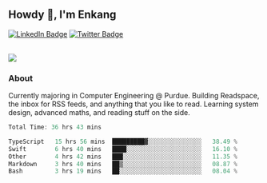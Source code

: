 ## Howdy 👋, I'm Enkang

<div id="badges">
  <a href="https://www.linkedin.com/in/enkyuan/"><img src="https://img.shields.io/badge/LinkedIn-blue?style=for-the-badge&logo=linkedin&logoColor=white" alt="LinkedIn Badge"/></a>
  <a href="https://twitter.com/enkyuan"><img src="https://img.shields.io/badge/X-000000?style=for-the-badge&logo=x&logoColor=white" alt="Twitter Badge"/></a>
</div>

<br/>

![](https://komarev.com/ghpvc/?username=enkyuan&color=blueviolet)

### About 

Currently majoring in Computer Engineering @ Purdue. Building Readspace, the inbox for RSS feeds, and anything that you like to read. Learning system design, advanced maths, and reading stuff on the side.

<!--START_SECTION:waka-->

```rust
Total Time: 36 hrs 43 mins

TypeScript   15 hrs 56 mins  █████████▓░░░░░░░░░░░░░░░   38.49 %
Swift        6 hrs 40 mins   ████░░░░░░░░░░░░░░░░░░░░░   16.10 %
Other        4 hrs 42 mins   ███░░░░░░░░░░░░░░░░░░░░░░   11.35 %
Markdown     3 hrs 40 mins   ██▒░░░░░░░░░░░░░░░░░░░░░░   08.87 %
Bash         3 hrs 19 mins   ██░░░░░░░░░░░░░░░░░░░░░░░   08.04 %
```

<!--END_SECTION:waka-->
